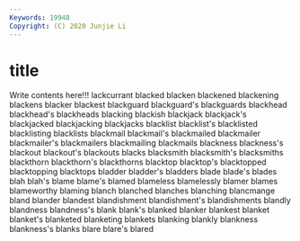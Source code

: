 ```yaml
---
Keywords: 19948
Copyright: (C) 2020 Junjie Li
---
```


# title

Write contents here!!!
lackcurrant 
blacked 
blacken 
blackened
blackening 
blackens 
blacker 
blackest 
blackguard 
blackguard's 
blackguards 
blackhead 
blackhead's 
blackheads
blacking 
blackish 
blackjack 
blackjack's 
blackjacked 
blackjacking 
blackjacks 
blacklist 
blacklist's 
blacklisted
blacklisting 
blacklists 
blackmail 
blackmail's 
blackmailed 
blackmailer 
blackmailer's 
blackmailers 
blackmailing 
blackmails
blackness 
blackness's 
blackout 
blackout's 
blackouts 
blacks 
blacksmith 
blacksmith's 
blacksmiths 
blackthorn
blackthorn's 
blackthorns 
blacktop 
blacktop's 
blacktopped 
blacktopping 
blacktops 
bladder 
bladder's 
bladders
blade 
blade's 
blades 
blah 
blah's 
blame 
blame's 
blamed 
blameless 
blamelessly
blamer 
blames 
blameworthy 
blaming 
blanch 
blanched 
blanches 
blanching 
blancmange 
bland
blander 
blandest 
blandishment 
blandishment's 
blandishments 
blandly 
blandness 
blandness's 
blank 
blank's
blanked 
blanker 
blankest 
blanket 
blanket's 
blanketed 
blanketing 
blankets 
blanking 
blankly
blankness 
blankness's 
blanks 
blare 
blare's 
blared 
